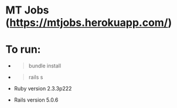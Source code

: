 # MT Jobs (https://mtjobs.herokuapp.com/)

# To run:

* > bundle install
* > rails s

* Ruby version
2.3.3p222
* Rails version
5.0.6
